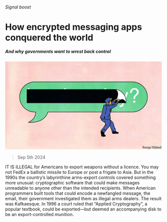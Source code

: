 ###### Signal boost

# How encrypted messaging apps conquered the world 

##### And why governments want to wrest back control 

![image](images/20240907_IRD001.jpg) 

> Sep 5th 2024 

IT IS ILLEGAL for Americans to export weapons without a licence. You may not FedEx a ballistic missile to Europe or post a frigate to Asia. But in the 1990s the country’s labyrinthine arms-export controls covered something more unusual: cryptographic software that could make messages unreadable to anyone other than the intended recipients. When American programmers built tools that could encode a newfangled message, the email, their government investigated them as illegal arms dealers. The result was Kafkaesque. In 1996 a court ruled that “Applied Cryptography”, a popular textbook, could be exported—but deemed an accompanying disk to be an export-controlled munition. 

